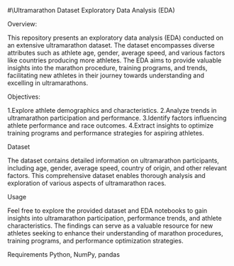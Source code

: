 #\Ultramarathon Dataset Exploratory Data Analysis (EDA)

Overview:

This repository presents an exploratory data analysis (EDA) conducted on an extensive ultramarathon dataset. The dataset encompasses diverse attributes such as athlete age, gender, average speed, and various factors like countries producing more athletes. The EDA aims to provide valuable insights into the marathon procedure, training programs, and trends, facilitating new athletes in their journey towards understanding and excelling in ultramarathons.

Objectives:

1.Explore athlete demographics and characteristics.
2.Analyze trends in ultramarathon participation and performance.
3.Identify factors influencing athlete performance and race outcomes.
4.Extract insights to optimize training programs and performance strategies for aspiring athletes.

Dataset

The dataset contains detailed information on ultramarathon participants, including age, gender, average speed, country of origin, and other relevant factors. This comprehensive dataset enables thorough analysis and exploration of various aspects of ultramarathon races.

Usage

Feel free to explore the provided dataset and EDA notebooks to gain insights into ultramarathon participation, performance trends, and athlete characteristics. The findings can serve as a valuable resource for new athletes seeking to enhance their understanding of marathon procedures, training programs, and performance optimization strategies.

Requirements Python, NumPy, pandas 

